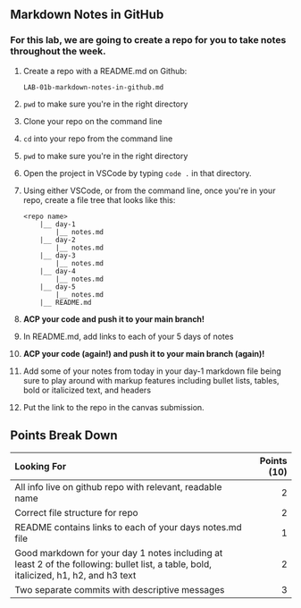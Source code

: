 ## Markdown Notes in GitHub

### For this lab, we are going to create a repo for you to take notes throughout the week.

1. Create a repo with a README.md on Github:
    ```
    LAB-01b-markdown-notes-in-github.md
    ```
1. `pwd` to make sure you're in the right directory
1. Clone your repo on the command line
1. `cd` into your repo from the command line
1. `pwd` to make sure you're in the right directory
1. Open the project in VSCode by typing `code .` in that directory.
1. Using either VSCode, or from the command line, once you're in your repo, create a file tree that looks like this:

    ```
    <repo name>
        |__ day-1
            |__ notes.md
        |__ day-2
            |__ notes.md
        |__ day-3
            |__ notes.md
        |__ day-4
            |__ notes.md
        |__ day-5
            |__ notes.md
        |__ README.md

    ```

1. **ACP your code and push it to your main branch!**
1. In README.md, add links to each of your 5 days of notes
1. **ACP your code (again!) and push it to your main branch (again)!**
1. Add some of your notes from today in your day-1 markdown file being sure to play around with markup features including bullet lists, tables, bold or italicized text, and headers
1. Put the link to the repo in the canvas submission.

## Points Break Down

| Looking For                                                                                                                           | Points (10) |
| :------------------------------------------------------------------------------------------------------------------------------------ | ----------: |
| All info live on github repo with relevant, readable name                                                                             |           2 |
| Correct file structure for repo                                                                                                       |           2 |
| README contains links to each of your days notes.md file                                                                              |           1 |
| Good markdown for your day 1 notes including at least 2 of the following: bullet list, a table, bold, italicized, h1, h2, and h3 text |           2 |
| Two separate commits with descriptive messages                                                                                        |           3 |
